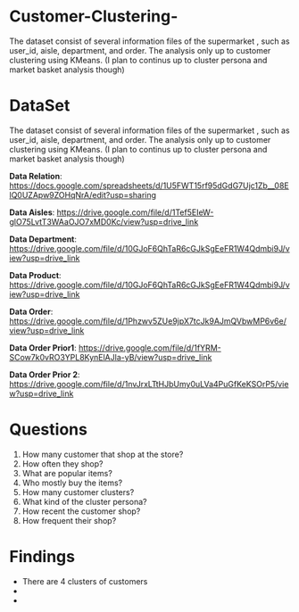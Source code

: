 # Customer-Clustering-
The dataset consist of several information files of the supermarket , such as user_id, aisle, department, and order. The analysis only up to customer clustering using KMeans. (I plan to continus up to cluster persona and market basket analysis though)

# **DataSet**
The dataset consist of several information files of the supermarket , such as user_id, aisle, department, and order. The analysis only up to customer clustering using KMeans. (I plan to continus up to cluster persona and market basket analysis though)

**Data Relation**: https://docs.google.com/spreadsheets/d/1U5FWT15rf95dGdG7Ujc1Zb__08ElQ0UZApw9ZOHqNrA/edit?usp=sharing

**Data Aisles**: https://drive.google.com/file/d/1Tef5EIeW-glO75LvtT3WAaOJO7xMD0Kc/view?usp=drive_link

**Data Department**: https://drive.google.com/file/d/10GJoF6QhTaR6cGJkSgEeFR1W4Qdmbi9J/view?usp=drive_link

**Data Product**: https://drive.google.com/file/d/10GJoF6QhTaR6cGJkSgEeFR1W4Qdmbi9J/view?usp=drive_link

**Data Order**: https://drive.google.com/file/d/1Phzwv5ZUe9jpX7tcJk9AJmQVbwMP6v6e/view?usp=drive_link

**Data Order Prior1**: https://drive.google.com/file/d/1fYRM-SCow7k0vRO3YPL8KynElAJla-yB/view?usp=drive_link

**Data Order Prior 2**: https://drive.google.com/file/d/1nvJrxLTtHJbUmy0uLVa4PuGfKeKSOrP5/view?usp=drive_link

# **Questions**
1. How many customer that shop at the store?
2. How often they shop?
3. What are popular items?
4. Who mostly buy the items?
5. How many customer clusters?
6. What kind of the cluster persona?
7. How recent the customer shop?
8. How frequent their shop?

# **Findings**
+ There are 4 clusters of customers
+
+
